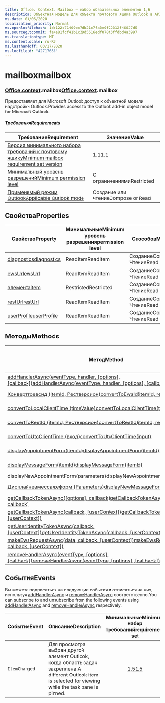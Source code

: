 ```yaml
---
title: Office. Context. Mailbox — набор обязательных элементов 1,6
description: Объектная модель для объекта почтового ящика Outlook в API надстроек Outlook (версия API почтовых ящиков 1,6).
ms.date: 03/06/2020
localization_priority: Normal
ms.openlocfilehash: 1dd122c71400ec7db21c7fa3e0f72812f46827d5
ms.sourcegitcommit: fa4e81fcf41b1c39d5516edf078f3ffdbd4a3997
ms.translationtype: MT
ms.contentlocale: ru-RU
ms.lasthandoff: 03/17/2020
ms.locfileid: "42717658"
---
```

# <a name="mailbox"></a><span data-ttu-id="86356-103">mailbox</span><span class="sxs-lookup"><span data-stu-id="86356-103">mailbox</span></span>

### <a name="officecontextmailbox"></a><span data-ttu-id="86356-104">[Office](office.md)[.context](office.context.md).mailbox</span><span class="sxs-lookup"><span data-stu-id="86356-104">[Office](office.md)[.context](office.context.md).mailbox</span></span>

<span data-ttu-id="86356-105">Предоставляет для Microsoft Outlook доступ к объектной модели надстройки Outlook.</span><span class="sxs-lookup"><span data-stu-id="86356-105">Provides access to the Outlook add-in object model for Microsoft Outlook.</span></span>

##### <a name="requirements"></a><span data-ttu-id="86356-106">Требования</span><span class="sxs-lookup"><span data-stu-id="86356-106">Requirements</span></span>

|<span data-ttu-id="86356-107">Требование</span><span class="sxs-lookup"><span data-stu-id="86356-107">Requirement</span></span>| <span data-ttu-id="86356-108">Значение</span><span class="sxs-lookup"><span data-stu-id="86356-108">Value</span></span>|
|---|---|
|[<span data-ttu-id="86356-109">Версия минимального набора требований к почтовому ящику</span><span class="sxs-lookup"><span data-stu-id="86356-109">Minimum mailbox requirement set version</span></span>](../../requirement-sets/outlook-api-requirement-sets.md)| <span data-ttu-id="86356-110">1.1</span><span class="sxs-lookup"><span data-stu-id="86356-110">1.1</span></span>|
|[<span data-ttu-id="86356-111">Минимальный уровень разрешений</span><span class="sxs-lookup"><span data-stu-id="86356-111">Minimum permission level</span></span>](../../../outlook/understanding-outlook-add-in-permissions.md)| <span data-ttu-id="86356-112">С ограничениями</span><span class="sxs-lookup"><span data-stu-id="86356-112">Restricted</span></span>|
|[<span data-ttu-id="86356-113">Применимый режим Outlook</span><span class="sxs-lookup"><span data-stu-id="86356-113">Applicable Outlook mode</span></span>](../../../outlook/outlook-add-ins-overview.md#extension-points)| <span data-ttu-id="86356-114">Создание или чтение</span><span class="sxs-lookup"><span data-stu-id="86356-114">Compose or Read</span></span>|

## <a name="properties"></a><span data-ttu-id="86356-115">Свойства</span><span class="sxs-lookup"><span data-stu-id="86356-115">Properties</span></span>

| <span data-ttu-id="86356-116">Свойство</span><span class="sxs-lookup"><span data-stu-id="86356-116">Property</span></span> | <span data-ttu-id="86356-117">Минимальные</span><span class="sxs-lookup"><span data-stu-id="86356-117">Minimum</span></span><br><span data-ttu-id="86356-118">уровень разрешения</span><span class="sxs-lookup"><span data-stu-id="86356-118">permission level</span></span> | <span data-ttu-id="86356-119">Способов</span><span class="sxs-lookup"><span data-stu-id="86356-119">Modes</span></span> | <span data-ttu-id="86356-120">Тип возвращаемых данных</span><span class="sxs-lookup"><span data-stu-id="86356-120">Return type</span></span> | <span data-ttu-id="86356-121">Минимальные</span><span class="sxs-lookup"><span data-stu-id="86356-121">Minimum</span></span><br><span data-ttu-id="86356-122">набор требований</span><span class="sxs-lookup"><span data-stu-id="86356-122">requirement set</span></span> |
|---|---|---|---|:---:|
| [<span data-ttu-id="86356-123">diagnostics</span><span class="sxs-lookup"><span data-stu-id="86356-123">diagnostics</span></span>](/javascript/api/outlook/office.mailbox?view=outlook-js-1.6#diagnostics) | <span data-ttu-id="86356-124">ReadItem</span><span class="sxs-lookup"><span data-stu-id="86356-124">ReadItem</span></span> | <span data-ttu-id="86356-125">Создание</span><span class="sxs-lookup"><span data-stu-id="86356-125">Compose</span></span><br><span data-ttu-id="86356-126">Чтение</span><span class="sxs-lookup"><span data-stu-id="86356-126">Read</span></span> | [<span data-ttu-id="86356-127">Диагностики</span><span class="sxs-lookup"><span data-stu-id="86356-127">Diagnostics</span></span>](/javascript/api/outlook/office.diagnostics?view=outlook-js-1.6) | [<span data-ttu-id="86356-128">1.1</span><span class="sxs-lookup"><span data-stu-id="86356-128">1.1</span></span>](../requirement-set-1.1/outlook-requirement-set-1.1.md) |
| [<span data-ttu-id="86356-129">ewsUrl</span><span class="sxs-lookup"><span data-stu-id="86356-129">ewsUrl</span></span>](/javascript/api/outlook/office.mailbox?view=outlook-js-1.6#ewsurl) | <span data-ttu-id="86356-130">ReadItem</span><span class="sxs-lookup"><span data-stu-id="86356-130">ReadItem</span></span> | <span data-ttu-id="86356-131">Создание</span><span class="sxs-lookup"><span data-stu-id="86356-131">Compose</span></span><br><span data-ttu-id="86356-132">Чтение</span><span class="sxs-lookup"><span data-stu-id="86356-132">Read</span></span> | <span data-ttu-id="86356-133">String</span><span class="sxs-lookup"><span data-stu-id="86356-133">String</span></span> | [<span data-ttu-id="86356-134">1.1</span><span class="sxs-lookup"><span data-stu-id="86356-134">1.1</span></span>](../requirement-set-1.1/outlook-requirement-set-1.1.md) |
| [<span data-ttu-id="86356-135">элемента</span><span class="sxs-lookup"><span data-stu-id="86356-135">item</span></span>](office.context.mailbox.item.md) | <span data-ttu-id="86356-136">Restricted</span><span class="sxs-lookup"><span data-stu-id="86356-136">Restricted</span></span> | <span data-ttu-id="86356-137">Создание</span><span class="sxs-lookup"><span data-stu-id="86356-137">Compose</span></span><br><span data-ttu-id="86356-138">Чтение</span><span class="sxs-lookup"><span data-stu-id="86356-138">Read</span></span> | [<span data-ttu-id="86356-139">Элемент</span><span class="sxs-lookup"><span data-stu-id="86356-139">Item</span></span>](/javascript/api/outlook/office.item?view=outlook-js-1.6) | [<span data-ttu-id="86356-140">1.1</span><span class="sxs-lookup"><span data-stu-id="86356-140">1.1</span></span>](../requirement-set-1.1/outlook-requirement-set-1.1.md) |
| [<span data-ttu-id="86356-141">restUrl</span><span class="sxs-lookup"><span data-stu-id="86356-141">restUrl</span></span>](/javascript/api/outlook/office.mailbox?view=outlook-js-1.6#resturl) | <span data-ttu-id="86356-142">ReadItem</span><span class="sxs-lookup"><span data-stu-id="86356-142">ReadItem</span></span> | <span data-ttu-id="86356-143">Создание</span><span class="sxs-lookup"><span data-stu-id="86356-143">Compose</span></span><br><span data-ttu-id="86356-144">Чтение</span><span class="sxs-lookup"><span data-stu-id="86356-144">Read</span></span> | <span data-ttu-id="86356-145">String</span><span class="sxs-lookup"><span data-stu-id="86356-145">String</span></span> | [<span data-ttu-id="86356-146">1,5</span><span class="sxs-lookup"><span data-stu-id="86356-146">1.5</span></span>](../requirement-set-1.5/outlook-requirement-set-1.5.md) |
| [<span data-ttu-id="86356-147">userProfile</span><span class="sxs-lookup"><span data-stu-id="86356-147">userProfile</span></span>](/javascript/api/outlook/office.mailbox?view=outlook-js-1.5#userprofile) | <span data-ttu-id="86356-148">ReadItem</span><span class="sxs-lookup"><span data-stu-id="86356-148">ReadItem</span></span> | <span data-ttu-id="86356-149">Создание</span><span class="sxs-lookup"><span data-stu-id="86356-149">Compose</span></span><br><span data-ttu-id="86356-150">Чтение</span><span class="sxs-lookup"><span data-stu-id="86356-150">Read</span></span> | [<span data-ttu-id="86356-151">UserProfile</span><span class="sxs-lookup"><span data-stu-id="86356-151">UserProfile</span></span>](/javascript/api/outlook/office.userprofile?view=outlook-js-1.6) | [<span data-ttu-id="86356-152">1.1</span><span class="sxs-lookup"><span data-stu-id="86356-152">1.1</span></span>](../requirement-set-1.1/outlook-requirement-set-1.1.md) |

## <a name="methods"></a><span data-ttu-id="86356-153">Методы</span><span class="sxs-lookup"><span data-stu-id="86356-153">Methods</span></span>

| <span data-ttu-id="86356-154">Метод</span><span class="sxs-lookup"><span data-stu-id="86356-154">Method</span></span> | <span data-ttu-id="86356-155">Минимальные</span><span class="sxs-lookup"><span data-stu-id="86356-155">Minimum</span></span><br><span data-ttu-id="86356-156">уровень разрешения</span><span class="sxs-lookup"><span data-stu-id="86356-156">permission level</span></span> | <span data-ttu-id="86356-157">Способов</span><span class="sxs-lookup"><span data-stu-id="86356-157">Modes</span></span> | <span data-ttu-id="86356-158">Минимальные</span><span class="sxs-lookup"><span data-stu-id="86356-158">Minimum</span></span><br><span data-ttu-id="86356-159">набор требований</span><span class="sxs-lookup"><span data-stu-id="86356-159">requirement set</span></span> |
|---|---|---|:---:|
| <span data-ttu-id="86356-160">[addHandlerAsync(eventType, handler, [options], [callback])](/javascript/api/outlook/office.mailbox?view=outlook-js-1.6#addhandlerasync-eventtype--handler--options--callback-)</span><span class="sxs-lookup"><span data-stu-id="86356-160">[addHandlerAsync(eventType, handler, [options], [callback])](/javascript/api/outlook/office.mailbox?view=outlook-js-1.6#addhandlerasync-eventtype--handler--options--callback-)</span></span> | <span data-ttu-id="86356-161">ReadItem</span><span class="sxs-lookup"><span data-stu-id="86356-161">ReadItem</span></span> | <span data-ttu-id="86356-162">Создание</span><span class="sxs-lookup"><span data-stu-id="86356-162">Compose</span></span><br><span data-ttu-id="86356-163">Чтение</span><span class="sxs-lookup"><span data-stu-id="86356-163">Read</span></span> | [<span data-ttu-id="86356-164">1,5</span><span class="sxs-lookup"><span data-stu-id="86356-164">1.5</span></span>](../requirement-set-1.5/outlook-requirement-set-1.5.md) |
| [<span data-ttu-id="86356-165">Конверттоевсид (itemId, Рестверсион)</span><span class="sxs-lookup"><span data-stu-id="86356-165">convertToEwsId(itemId, restVersion)</span></span>](/javascript/api/outlook/office.mailbox?view=outlook-js-1.6#converttoewsid-itemid--restversion-) | <span data-ttu-id="86356-166">Restricted</span><span class="sxs-lookup"><span data-stu-id="86356-166">Restricted</span></span> | <span data-ttu-id="86356-167">Создание</span><span class="sxs-lookup"><span data-stu-id="86356-167">Compose</span></span><br><span data-ttu-id="86356-168">Чтение</span><span class="sxs-lookup"><span data-stu-id="86356-168">Read</span></span> | [<span data-ttu-id="86356-169">1.3</span><span class="sxs-lookup"><span data-stu-id="86356-169">1.3</span></span>](../requirement-set-1.3/outlook-requirement-set-1.3.md) |
| [<span data-ttu-id="86356-170">convertToLocalClientTime (timeValue)</span><span class="sxs-lookup"><span data-stu-id="86356-170">convertToLocalClientTime(timeValue)</span></span>](/javascript/api/outlook/office.mailbox?view=outlook-js-1.6#converttolocalclienttime-timevalue-) | <span data-ttu-id="86356-171">ReadItem</span><span class="sxs-lookup"><span data-stu-id="86356-171">ReadItem</span></span> | <span data-ttu-id="86356-172">Создание</span><span class="sxs-lookup"><span data-stu-id="86356-172">Compose</span></span><br><span data-ttu-id="86356-173">Чтение</span><span class="sxs-lookup"><span data-stu-id="86356-173">Read</span></span> | [<span data-ttu-id="86356-174">1.1</span><span class="sxs-lookup"><span data-stu-id="86356-174">1.1</span></span>](../requirement-set-1.1/outlook-requirement-set-1.1.md) |
| [<span data-ttu-id="86356-175">convertToRestId (itemId, Рестверсион)</span><span class="sxs-lookup"><span data-stu-id="86356-175">convertToRestId(itemId, restVersion)</span></span>](/javascript/api/outlook/office.mailbox?view=outlook-js-1.6#converttorestid-itemid--restversion-) | <span data-ttu-id="86356-176">Restricted</span><span class="sxs-lookup"><span data-stu-id="86356-176">Restricted</span></span> | <span data-ttu-id="86356-177">Создание</span><span class="sxs-lookup"><span data-stu-id="86356-177">Compose</span></span><br><span data-ttu-id="86356-178">Чтение</span><span class="sxs-lookup"><span data-stu-id="86356-178">Read</span></span> | [<span data-ttu-id="86356-179">1.3</span><span class="sxs-lookup"><span data-stu-id="86356-179">1.3</span></span>](../requirement-set-1.3/outlook-requirement-set-1.3.md) |
| [<span data-ttu-id="86356-180">convertToUtcClientTime (вход)</span><span class="sxs-lookup"><span data-stu-id="86356-180">convertToUtcClientTime(input)</span></span>](/javascript/api/outlook/office.mailbox?view=outlook-js-1.6#converttoutcclienttime-input-) | <span data-ttu-id="86356-181">ReadItem</span><span class="sxs-lookup"><span data-stu-id="86356-181">ReadItem</span></span> | <span data-ttu-id="86356-182">Создание</span><span class="sxs-lookup"><span data-stu-id="86356-182">Compose</span></span><br><span data-ttu-id="86356-183">Чтение</span><span class="sxs-lookup"><span data-stu-id="86356-183">Read</span></span> | [<span data-ttu-id="86356-184">1.1</span><span class="sxs-lookup"><span data-stu-id="86356-184">1.1</span></span>](../requirement-set-1.1/outlook-requirement-set-1.1.md) |
| [<span data-ttu-id="86356-185">displayAppointmentForm(itemId)</span><span class="sxs-lookup"><span data-stu-id="86356-185">displayAppointmentForm(itemId)</span></span>](/javascript/api/outlook/office.mailbox?view=outlook-js-1.6#displayappointmentform-itemid-) | <span data-ttu-id="86356-186">ReadItem</span><span class="sxs-lookup"><span data-stu-id="86356-186">ReadItem</span></span> | <span data-ttu-id="86356-187">Создание</span><span class="sxs-lookup"><span data-stu-id="86356-187">Compose</span></span><br><span data-ttu-id="86356-188">Чтение</span><span class="sxs-lookup"><span data-stu-id="86356-188">Read</span></span> | [<span data-ttu-id="86356-189">1.1</span><span class="sxs-lookup"><span data-stu-id="86356-189">1.1</span></span>](../requirement-set-1.1/outlook-requirement-set-1.1.md) |
| [<span data-ttu-id="86356-190">displayMessageForm(itemId)</span><span class="sxs-lookup"><span data-stu-id="86356-190">displayMessageForm(itemId)</span></span>](/javascript/api/outlook/office.mailbox?view=outlook-js-1.6#displaymessageform-itemid-) | <span data-ttu-id="86356-191">ReadItem</span><span class="sxs-lookup"><span data-stu-id="86356-191">ReadItem</span></span> | <span data-ttu-id="86356-192">Создание</span><span class="sxs-lookup"><span data-stu-id="86356-192">Compose</span></span><br><span data-ttu-id="86356-193">Чтение</span><span class="sxs-lookup"><span data-stu-id="86356-193">Read</span></span> | [<span data-ttu-id="86356-194">1.1</span><span class="sxs-lookup"><span data-stu-id="86356-194">1.1</span></span>](../requirement-set-1.1/outlook-requirement-set-1.1.md) |
| [<span data-ttu-id="86356-195">displayNewAppointmentForm(parameters)</span><span class="sxs-lookup"><span data-stu-id="86356-195">displayNewAppointmentForm(parameters)</span></span>](/javascript/api/outlook/office.mailbox?view=outlook-js-1.6#displaynewappointmentform-parameters-) | <span data-ttu-id="86356-196">ReadItem</span><span class="sxs-lookup"><span data-stu-id="86356-196">ReadItem</span></span> | <span data-ttu-id="86356-197">Чтение</span><span class="sxs-lookup"><span data-stu-id="86356-197">Read</span></span> | [<span data-ttu-id="86356-198">1.1</span><span class="sxs-lookup"><span data-stu-id="86356-198">1.1</span></span>](../requirement-set-1.1/outlook-requirement-set-1.1.md) |
| [<span data-ttu-id="86356-199">Дисплайневмессажеформ (Parameters)</span><span class="sxs-lookup"><span data-stu-id="86356-199">displayNewMessageForm(parameters)</span></span>](/javascript/api/outlook/office.mailbox?view=outlook-js-1.6#displaynewmessageform-parameters-) | <span data-ttu-id="86356-200">ReadItem</span><span class="sxs-lookup"><span data-stu-id="86356-200">ReadItem</span></span> | <span data-ttu-id="86356-201">Создание</span><span class="sxs-lookup"><span data-stu-id="86356-201">Compose</span></span><br><span data-ttu-id="86356-202">Чтение</span><span class="sxs-lookup"><span data-stu-id="86356-202">Read</span></span> | [<span data-ttu-id="86356-203">1,6</span><span class="sxs-lookup"><span data-stu-id="86356-203">1.6</span></span>](../requirement-set-1.6/outlook-requirement-set-1.6.md) |
| <span data-ttu-id="86356-204">[getCallbackTokenAsync([options], callback)](/javascript/api/outlook/office.mailbox?view=outlook-js-1.6#getcallbacktokenasync-options--callback-)</span><span class="sxs-lookup"><span data-stu-id="86356-204">[getCallbackTokenAsync([options], callback)](/javascript/api/outlook/office.mailbox?view=outlook-js-1.6#getcallbacktokenasync-options--callback-)</span></span> | <span data-ttu-id="86356-205">ReadItem</span><span class="sxs-lookup"><span data-stu-id="86356-205">ReadItem</span></span> | <span data-ttu-id="86356-206">Создание</span><span class="sxs-lookup"><span data-stu-id="86356-206">Compose</span></span><br><span data-ttu-id="86356-207">Чтение</span><span class="sxs-lookup"><span data-stu-id="86356-207">Read</span></span> | [<span data-ttu-id="86356-208">1,5</span><span class="sxs-lookup"><span data-stu-id="86356-208">1.5</span></span>](../requirement-set-1.5/outlook-requirement-set-1.5.md) |
| <span data-ttu-id="86356-209">[getCallbackTokenAsync(callback, [userContext])](/javascript/api/outlook/office.mailbox?view=outlook-js-1.6#getcallbacktokenasync-callback--usercontext-)</span><span class="sxs-lookup"><span data-stu-id="86356-209">[getCallbackTokenAsync(callback, [userContext])](/javascript/api/outlook/office.mailbox?view=outlook-js-1.6#getcallbacktokenasync-callback--usercontext-)</span></span> | <span data-ttu-id="86356-210">ReadItem</span><span class="sxs-lookup"><span data-stu-id="86356-210">ReadItem</span></span> | <span data-ttu-id="86356-211">Создание</span><span class="sxs-lookup"><span data-stu-id="86356-211">Compose</span></span><br><span data-ttu-id="86356-212">Чтение</span><span class="sxs-lookup"><span data-stu-id="86356-212">Read</span></span> | [<span data-ttu-id="86356-213">1.3</span><span class="sxs-lookup"><span data-stu-id="86356-213">1.3</span></span>](../requirement-set-1.3/outlook-requirement-set-1.3.md)<br>[<span data-ttu-id="86356-214">1.1</span><span class="sxs-lookup"><span data-stu-id="86356-214">1.1</span></span>](../requirement-set-1.1/outlook-requirement-set-1.1.md) |
| <span data-ttu-id="86356-215">[getUserIdentityTokenAsync(callback, [userContext])](/javascript/api/outlook/office.mailbox?view=outlook-js-1.6#getuseridentitytokenasync-callback--usercontext-)</span><span class="sxs-lookup"><span data-stu-id="86356-215">[getUserIdentityTokenAsync(callback, [userContext])](/javascript/api/outlook/office.mailbox?view=outlook-js-1.6#getuseridentitytokenasync-callback--usercontext-)</span></span> | <span data-ttu-id="86356-216">ReadItem</span><span class="sxs-lookup"><span data-stu-id="86356-216">ReadItem</span></span> | <span data-ttu-id="86356-217">Создание</span><span class="sxs-lookup"><span data-stu-id="86356-217">Compose</span></span><br><span data-ttu-id="86356-218">Чтение</span><span class="sxs-lookup"><span data-stu-id="86356-218">Read</span></span> | [<span data-ttu-id="86356-219">1.1</span><span class="sxs-lookup"><span data-stu-id="86356-219">1.1</span></span>](../requirement-set-1.1/outlook-requirement-set-1.1.md) |
| <span data-ttu-id="86356-220">[makeEwsRequestAsync(data, callback, [userContext])](/javascript/api/outlook/office.mailbox?view=outlook-js-1.6#makeewsrequestasync-data--callback--usercontext-)</span><span class="sxs-lookup"><span data-stu-id="86356-220">[makeEwsRequestAsync(data, callback, [userContext])](/javascript/api/outlook/office.mailbox?view=outlook-js-1.6#makeewsrequestasync-data--callback--usercontext-)</span></span> | <span data-ttu-id="86356-221">ReadWriteMailbox</span><span class="sxs-lookup"><span data-stu-id="86356-221">ReadWriteMailbox</span></span> | <span data-ttu-id="86356-222">Создание</span><span class="sxs-lookup"><span data-stu-id="86356-222">Compose</span></span><br><span data-ttu-id="86356-223">Чтение</span><span class="sxs-lookup"><span data-stu-id="86356-223">Read</span></span> | [<span data-ttu-id="86356-224">1.1</span><span class="sxs-lookup"><span data-stu-id="86356-224">1.1</span></span>](../requirement-set-1.1/outlook-requirement-set-1.1.md) |
| <span data-ttu-id="86356-225">[removeHandlerAsync(eventType, [options], [callback])](/javascript/api/outlook/office.mailbox?view=outlook-js-1.6#removehandlerasync-eventtype--options--callback-)</span><span class="sxs-lookup"><span data-stu-id="86356-225">[removeHandlerAsync(eventType, [options], [callback])](/javascript/api/outlook/office.mailbox?view=outlook-js-1.6#removehandlerasync-eventtype--options--callback-)</span></span> | <span data-ttu-id="86356-226">ReadItem</span><span class="sxs-lookup"><span data-stu-id="86356-226">ReadItem</span></span> | <span data-ttu-id="86356-227">Создание</span><span class="sxs-lookup"><span data-stu-id="86356-227">Compose</span></span><br><span data-ttu-id="86356-228">Чтение</span><span class="sxs-lookup"><span data-stu-id="86356-228">Read</span></span> | [<span data-ttu-id="86356-229">1,5</span><span class="sxs-lookup"><span data-stu-id="86356-229">1.5</span></span>](../requirement-set-1.5/outlook-requirement-set-1.5.md) |

## <a name="events"></a><span data-ttu-id="86356-230">События</span><span class="sxs-lookup"><span data-stu-id="86356-230">Events</span></span>

<span data-ttu-id="86356-231">Вы можете подписаться на следующие события и отписаться на них, используя [addHandlerAsync](/javascript/api/outlook/office.mailbox?view=outlook-js-1.6#addhandlerasync-eventtype--handler--options--callback-) и [removeHandlerAsync](/javascript/api/outlook/office.mailbox?view=outlook-js-1.6#removehandlerasync-eventtype--options--callback-) соответственно.</span><span class="sxs-lookup"><span data-stu-id="86356-231">You can subscribe to and unsubscribe from the following events using [addHandlerAsync](/javascript/api/outlook/office.mailbox?view=outlook-js-1.6#addhandlerasync-eventtype--handler--options--callback-) and [removeHandlerAsync](/javascript/api/outlook/office.mailbox?view=outlook-js-1.6#removehandlerasync-eventtype--options--callback-) respectively.</span></span>

| <span data-ttu-id="86356-232">Событие</span><span class="sxs-lookup"><span data-stu-id="86356-232">Event</span></span> | <span data-ttu-id="86356-233">Описание</span><span class="sxs-lookup"><span data-stu-id="86356-233">Description</span></span> | <span data-ttu-id="86356-234">Минимальные</span><span class="sxs-lookup"><span data-stu-id="86356-234">Minimum</span></span><br><span data-ttu-id="86356-235">набор требований</span><span class="sxs-lookup"><span data-stu-id="86356-235">requirement set</span></span> |
|---|---|:---:|
|`ItemChanged`| <span data-ttu-id="86356-236">Для просмотра выбран другой элемент Outlook, когда область задач закреплена.</span><span class="sxs-lookup"><span data-stu-id="86356-236">A different Outlook item is selected for viewing while the task pane is pinned.</span></span> | [<span data-ttu-id="86356-237">1,5</span><span class="sxs-lookup"><span data-stu-id="86356-237">1.5</span></span>](../requirement-set-1.5/outlook-requirement-set-1.5.md) |
